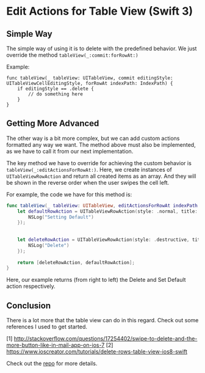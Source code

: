 # Edit Actions for Table View (Swift 3)

## Simple Way

The simple way of using it is to delete with the predefined behavior. We just override the method `tableView(_:commit:forRowAt:)`

Example:

```swift3
func tableView(_ tableView: UITableView, commit editingStyle: UITableViewCellEditingStyle, forRowAt indexPath: IndexPath) {
    if editingStyle == .delete {
        // do something here
    }
}
```

## Getting More Advanced

The other way is a bit more complex, but we can add custom actions formatted any way we want. The method above must also be implemented, as we have to call it from our next implementation.

The key method we have to override for achieving the custom behavior is `tableView(_:editActionsForRowAt:)`. Here, we create instances of `UITableViewRowAction` and return all created items as an array. And they will be shown in the reverse order when the user swipes the cell left.

For example, the code we have for this method is:

```swift 
func tableView(_ tableView: UITableView, editActionsForRowAt indexPath: IndexPath) -> [UITableViewRowAction]? {
    let defaultRowAction = UITableViewRowAction(style: .normal, title: "Set Default", handler: { action, indexpath in
        NSLog("Setting Default")
    });
    
    
    let deleteRowAction = UITableViewRowAction(style: .destructive, title: "Delete", handler: { action, indexpath in
        NSLog("Delete")
    });
    
    return [deleteRowAction, defaultRowAction];
}
```

Here, our example returns (from right to left) the Delete and Set Default action respectively.

## Conclusion

There is a lot more that the table view can do in this regard. Check out some references I used to get started.

[1] http://stackoverflow.com/questions/17254402/swipe-to-delete-and-the-more-button-like-in-mail-app-on-ios-7
[2] https://www.ioscreator.com/tutorials/delete-rows-table-view-ios8-swift

Check out the [repo](https://github.com/thyagostall/swift-edit-actions-table-view) for more details.
